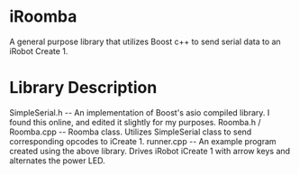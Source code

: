 # iRoomba
A general purpose library that utilizes Boost c++ to send serial data to an iRobot Create 1. 

# Library Description
SimpleSerial.h -- An implementation of Boost's asio compiled library. I found this online, and edited it slightly for my purposes.
Roomba.h / Roomba.cpp -- Roomba class. Utilizes SimpleSerial class to send corresponding opcodes to iCreate 1.
runner.cpp -- An example program created using the above library. Drives iRobot iCreate 1 with arrow keys and alternates the power LED.
